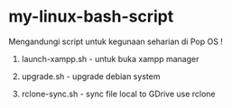 # my-linux-bash-script

Mengandungi script untuk kegunaan seharian di Pop OS !

1. launch-xampp.sh - untuk buka xampp manager

2. upgrade.sh - upgrade debian system

3. rclone-sync.sh - sync file local to GDrive use rclone
